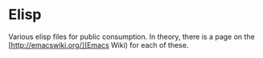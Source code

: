 
Elisp
=====

Various elisp files for public consumption.
In theory, there is a page on the [http://emacswiki.org/](Emacs Wiki)
for each of these.
